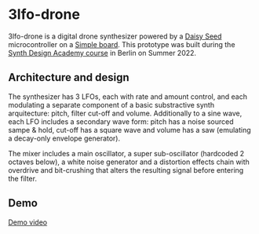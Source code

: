 # 3lfo-drone

3lfo-drone is a digital drone synthesizer powered by a <a href="https://www.electro-smith.com/daisy/daisy">Daisy Seed</a> microcontroller on a <a href="https://www.synthux.academy/simple">Simple board</a>. This prototype was built during the <a href="https://www.synthux.academy/workshops">Synth Design Academy course</a> in Berlin on Summer 2022.

## Architecture and design

The synthesizer has 3 LFOs, each with rate and amount control, and each modulating a separate component of a basic substractive synth arquitecture: pitch, filter cut-off and volume. Additionally to a sine wave, each LFO includes a secondary wave form: pitch has a noise sourced sampe & hold, cut-off has a square wave and volume has a saw (emulating a decay-only envelope generator).

The mixer includes a main oscillator, a super sub-oscillator (hardcoded 2 octaves below), a white noise generator and a distortion effects chain with overdrive and bit-crushing that alters the resulting signal before entering the filter.

## Demo

<a href="https://youtu.be/Lgjg0PZAc4Q">Demo video</a>
